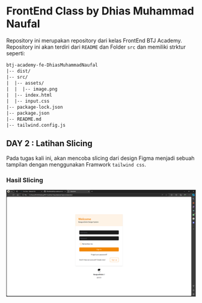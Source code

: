 # FrontEnd Class by Dhias Muhammad Naufal

Repository ini merupakan repository dari kelas FrontEnd BTJ Academy. <br>
Repository ini akan terdiri dari `README` dan Folder `src` dan memiliki strktur seperti:

```
btj-academy-fe-DhiasMuhammadNaufal
|-- dist/
|-- src/
|  |-- assets/
|  |  |-- image.png
|  |-- index.html
|  |-- input.css
|-- package-lock.json
|-- package.json
|-- README.md
|-- tailwind.config.js
```

## DAY 2 : Latihan Slicing

Pada tugas kali ini, akan mencoba slicing dari design Figma menjadi sebuah tampilan dengan menggunakan Framwork `tailwind css`.

### Hasil Slicing

![Hasil Slicing](/src/assets/img/Slicing.png)
